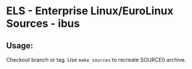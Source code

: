 # ELS - Enterprise Linux/EuroLinux Sources - ibus
 
## Usage:
  Checkout branch or tag. Use `make sources` to recreate  SOURCE0 archive.
